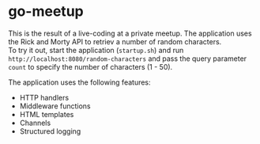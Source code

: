 # go-meetup

This is the result of a live-coding at a private meetup. The application uses the Rick and Morty API to retriev a number of random characters.<br />
To try it out, start the application (`startup.sh`) and run `http://localhost:8080/random-characters` and pass the query parameter `count` to specify the number of characters (1 - 50).

The application uses the following features:
- HTTP handlers
- Middleware functions
- HTML templates
- Channels
- Structured logging